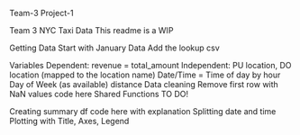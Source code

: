 Team-3  Project-1

Team 3 NYC Taxi Data
This readme is a WIP

Getting Data
Start with January Data Add the lookup csv

Variables
Dependent: revenue = total_amount
Independent:
PU location, DO location (mapped to the location name)
Date/Time =
Time of day by hour
Day of Week (as available)
distance
Data cleaning
Remove first row with NaN values code here
Shared Functions
TO DO!

Creating summary df code here with explanation
Splitting date and time
Plotting with Title, Axes, Legend
